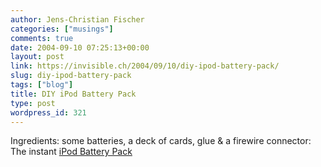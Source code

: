 ```yaml
---
author: Jens-Christian Fischer
categories: ["musings"]
comments: true
date: 2004-09-10 07:25:13+00:00
layout: post
link: https://invisible.ch/2004/09/10/diy-ipod-battery-pack/
slug: diy-ipod-battery-pack
tags: ["blog"]
title: DIY iPod Battery Pack
type: post
wordpress_id: 321
---
```


Ingredients: some batteries, a deck of cards, glue & a firewire connector: The instant [iPod Battery Pack](https://www.drewperry.co.uk/iPod/index.php?page=batterypack)
